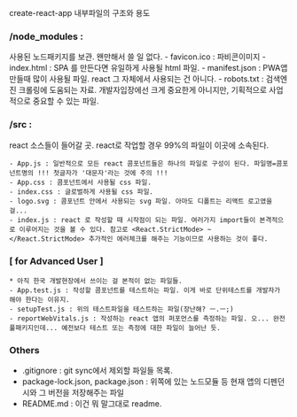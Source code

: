 create-react-app 내부파일의 구조와 용도

### /node_modules : 
사용된 노드패키지를 보관. 왠만해서 쓸 일 없다.
	- favicon.ico : 파비콘이미지
	- index.html : SPA 를 만든다면 유일하게 사용될 html 파일.
	- manifest.json : PWA앱만들때 많이 사용될 파일. react 그 자체에서 사용되는 건 아니다.
	- robots.txt : 검색엔진 크롤링에 도움되는 자료. 개발자입장에선 크게 중요한게 아니지만, 기획적으로 사업적으로 중요할 수 있는 파일.

### /src : 
react 소스들이 들어갈 곳. react로 작업할 경우 99%의 파일이 이곳에 소속된다. 

	- App.js : 일반적으로 모든 react 콤포넌트들은 하나의 파일로 구성이 된다. 파일명=콤포넌트명의 !!! 첫글자가 '대문자'라는 것에 주의 !!!
	- App.css : 콤포넌트에서 사용될 css 파일.
	- index.css : 글로벌하게 사용될 css 파일.
	- logo.svg : 콤포넌트 안에서 사용되는 svg 파일. 아마도 디폴트는 리액트 로고였을 걸...
	- index.js : react 로 작성할 때 시작점이 되는 파일. 여러가지 import들이 본격적으로 이루어지는 것을 볼 수 있다. 참고로 <React.StrictMode> ~ </React.StrictMode> 추가적인 에러체크를 해주는 기능이므로 사용하는 것이 좋다.
 
### [ for Advanced User ]
    * 아직 한국 개발현장에서 쓰이는 걸 본적이 없는 파일들.
	- App.test.js : 작성할 콤포넌트를 테스트하는 파일. 이게 바로 단위테스트를 개발자가 해야 한다는 이유지.
	- setupTest.js : 위의 테스트파일을 테스트하는 파일(장난해? ㅡ.ㅡ;)
	- reportWebVitals.js : 작성하는 react 앱의 퍼포먼스를 측정하는 파일. 오... 완전 풀패키지인데... 예전보다 테스트 또는 측정에 대한 파일이 늘어난 듯.
	
### Others
- .gitignore : git sync에서 제외할 파일들 목록.
- package-lock.json, package.json : 위쪽에 있는 노드모듈 등 현재 앱의 디펜던시와 그 버전을 저장해주는 파일
- README.md : 이건 뭐 말그대로 readme.

